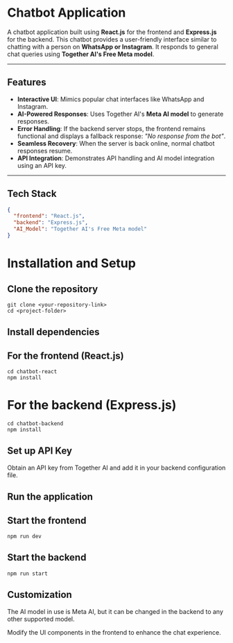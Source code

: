 # Chatbot Application

A chatbot application built using **React.js** for the frontend and **Express.js** for the backend. This chatbot provides a user-friendly interface similar to chatting with a person on **WhatsApp or Instagram**. It responds to general chat queries using **Together AI's Free Meta model**.

---

## Features

- **Interactive UI**: Mimics popular chat interfaces like WhatsApp and Instagram.
- **AI-Powered Responses**: Uses Together AI's **Meta AI model** to generate responses.
- **Error Handling**: If the backend server stops, the frontend remains functional and displays a fallback response: *"No response from the bot"*.
- **Seamless Recovery**: When the server is back online, normal chatbot responses resume.
- **API Integration**: Demonstrates API handling and AI model integration using an API key.

---


## Tech Stack

```json
{
  "frontend": "React.js",
  "backend": "Express.js",
  "AI_Model": "Together AI's Free Meta model"
}
```

# Installation and Setup

## Clone the repository
```
git clone <your-repository-link>
cd <project-folder>
```

## Install dependencies
## For the frontend (React.js)
```
cd chatbot-react
npm install
```
# For the backend (Express.js)
```
cd chatbot-backend
npm install
```

## Set up API Key
Obtain an API key from Together AI and add it in your backend configuration file.

## Run the application
## Start the frontend
```
npm run dev
```

## Start the backend
```
npm run start
```

## Customization
The AI model in use is Meta AI, but it can be changed in the backend to any other supported model.

Modify the UI components in the frontend to enhance the chat experience.







